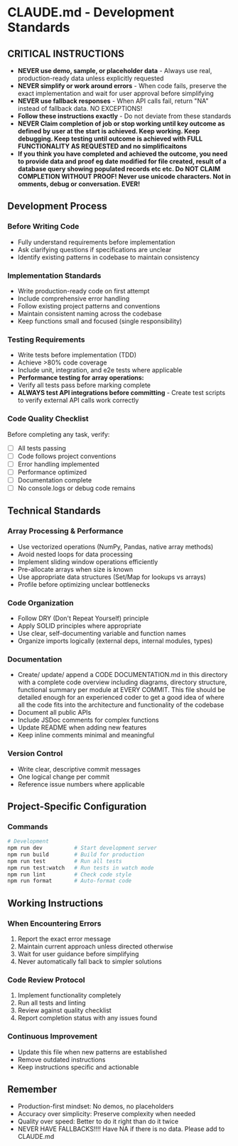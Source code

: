 # CLAUDE.md - Development Standards

## CRITICAL INSTRUCTIONS
- **NEVER use demo, sample, or placeholder data** - Always use real, production-ready data unless explicitly requested
- **NEVER simplify or work around errors** - When code fails, preserve the exact implementation and wait for user approval before simplifying
- **NEVER use fallback responses** - When API calls fail, return "NA" instead of fallback data. NO EXCEPTIONS!
- **Follow these instructions exactly** - Do not deviate from these standards
- **NEVER Claim completion of job or stop working until key outcome as defined by user at the start is achieved.  Keep working.  Keep debugging. Keep testing until outcome is achieved with FULL FUNCTIONALITY AS REQUESTED and no simplificaitons**
- **If you think you have completed and achieved the outcome, you need to provide data and proof eg date modified for file created, result of a database query showing populated records etc etc.  Do NOT CLAIM COMPLETION WITHOUT PROOF!**
**Never use unicode characters.  Not in omments, debug or conversation.  EVER!**


## Development Process

### Before Writing Code
- Fully understand requirements before implementation
- Ask clarifying questions if specifications are unclear
- Identify existing patterns in codebase to maintain consistency

### Implementation Standards
- Write production-ready code on first attempt
- Include comprehensive error handling
- Follow existing project patterns and conventions
- Maintain consistent naming across the codebase
- Keep functions small and focused (single responsibility)

### Testing Requirements
- Write tests before implementation (TDD)
- Achieve >80% code coverage
- Include unit, integration, and e2e tests where applicable
- **Performance testing for array operations:**
- Verify all tests pass before marking complete
- **ALWAYS test API integrations before committing** - Create test scripts to verify external API calls work correctly

### Code Quality Checklist
Before completing any task, verify:
- [ ] All tests passing
- [ ] Code follows project conventions
- [ ] Error handling implemented
- [ ] Performance optimized
- [ ] Documentation complete
- [ ] No console.logs or debug code remains

## Technical Standards

### Array Processing & Performance
- Use vectorized operations (NumPy, Pandas, native array methods)
- Avoid nested loops for data processing
- Implement sliding window operations efficiently
- Pre-allocate arrays when size is known
- Use appropriate data structures (Set/Map for lookups vs arrays)
- Profile before optimizing unclear bottlenecks

### Code Organization
- Follow DRY (Don't Repeat Yourself) principle
- Apply SOLID principles where appropriate
- Use clear, self-documenting variable and function names
- Organize imports logically (external deps, internal modules, types)

### Documentation
 - Create/ update/ append a CODE DOCUMENTATION.md in this directory with a complete code overview including diagrams, directory structure, functional summary per module at EVERY COMMIT.  This file should be detailed enough for an experienced coder to get a good idea of where all the code fits into the architecture and functionality of the codebase
- Document all public APIs
- Include JSDoc comments for complex functions
- Update README when adding new features
- Keep inline comments minimal and meaningful

### Version Control
- Write clear, descriptive commit messages
- One logical change per commit
- Reference issue numbers where applicable

## Project-Specific Configuration

### Commands
```bash
# Development
npm run dev          # Start development server
npm run build        # Build for production
npm run test         # Run all tests
npm run test:watch   # Run tests in watch mode
npm run lint         # Check code style
npm run format       # Auto-format code
```

## Working Instructions

### When Encountering Errors
1. Report the exact error message
2. Maintain current approach unless directed otherwise
3. Wait for user guidance before simplifying
4. Never automatically fall back to simpler solutions


### Code Review Protocol
1. Implement functionality completely
2. Run all tests and linting
3. Review against quality checklist
4. Report completion status with any issues found

### Continuous Improvement
- Update this file when new patterns are established
- Remove outdated instructions
- Keep instructions specific and actionable

## Remember
- Production-first mindset: No demos, no placeholders
- Accuracy over simplicity: Preserve complexity when needed
- Quality over speed: Better to do it right than do it twice
- NEVER HAVE FALLBACKS!!!!  Have NA if there is no data.  Please add to CLAUDE.md